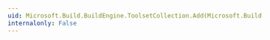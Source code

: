 ```yaml
---
uid: Microsoft.Build.BuildEngine.ToolsetCollection.Add(Microsoft.Build.BuildEngine.Toolset)
internalonly: False
---
```

